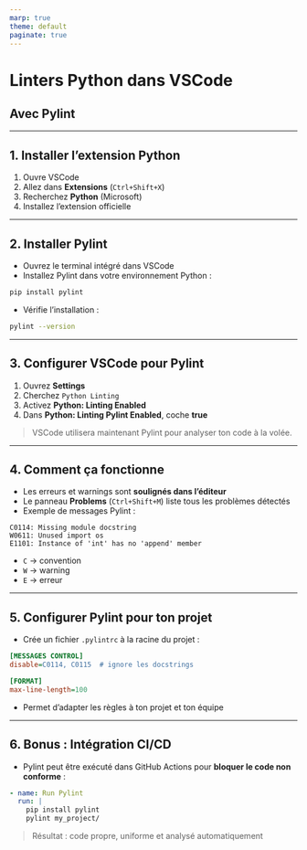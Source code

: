 ```yaml
---
marp: true
theme: default
paginate: true
---
```


# Linters Python dans VSCode  
## Avec Pylint

---

## 1. Installer l’extension Python

1. Ouvre VSCode  
2. Allez dans **Extensions** (`Ctrl+Shift+X`)  
3. Recherchez **Python** (Microsoft)  
4. Installez l’extension officielle  

---

## 2. Installer Pylint

- Ouvrez le terminal intégré dans VSCode  
- Installez Pylint dans votre environnement Python :

```bash
pip install pylint
````

* Vérifie l’installation :

```bash
pylint --version
```

---

## 3. Configurer VSCode pour Pylint

1. Ouvrez **Settings** 
2. Cherchez `Python Linting`
3. Activez **Python: Linting Enabled**
4. Dans **Python: Linting Pylint Enabled**, coche **true**

> VSCode utilisera maintenant Pylint pour analyser ton code à la volée.

---

## 4. Comment ça fonctionne

* Les erreurs et warnings sont **soulignés dans l’éditeur**
* Le panneau **Problems** (`Ctrl+Shift+M`) liste tous les problèmes détectés
* Exemple de messages Pylint :

```
C0114: Missing module docstring
W0611: Unused import os
E1101: Instance of 'int' has no 'append' member
```

* `C` → convention
* `W` → warning
* `E` → erreur

---

## 5. Configurer Pylint pour ton projet

* Crée un fichier `.pylintrc` à la racine du projet :

```ini
[MESSAGES CONTROL]
disable=C0114, C0115  # ignore les docstrings

[FORMAT]
max-line-length=100
```

* Permet d’adapter les règles à ton projet et ton équipe

---

## 6. Bonus : Intégration CI/CD

* Pylint peut être exécuté dans GitHub Actions pour **bloquer le code non conforme** :

```yaml
- name: Run Pylint
  run: |
    pip install pylint
    pylint my_project/
```

> Résultat : code propre, uniforme et analysé automatiquement
